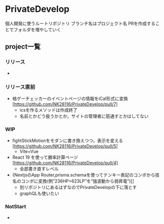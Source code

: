 # PrivateDevelop
個人開発に使うルートリポジトリ
ブランチ名はプロジェクト名
PRを作成することでフォルダを増やしていく


## project一覧
### リリース
- 
### リリース直前
- 格ゲーチェッカーのイベントページの情報をiCal形式に変換[https://github.com/NK28116/PrivateDevelop/pull/7]
  - icsを作るメソッドは作成終了
  - 名前とかどう扱うかとか，サイトの管理者に筋通すとかはしてない
### WIP
- fightStickMotionをモダンに書き換えつつ，表示を変える[https://github.com/NK28116/PrivateDevelop/pull/5]
  - Vite+Vue
- React 19 を使って勝率計算ページ[https://github.com/NK28116/PrivateDevelop/pull/4]
  - 全部書き直すレベル
- {NextjsのApp Router,prisma.schemaを使ってテンキー表記のコンボから技名のコンボに変換(例”236HP>623LP”を”強波動から弱昇竜”)[]
  - 別リポジトリにあるはずなのでPrivateDevelopの下に落とす
  - graphQLも使いたい

### NotStart
- 


